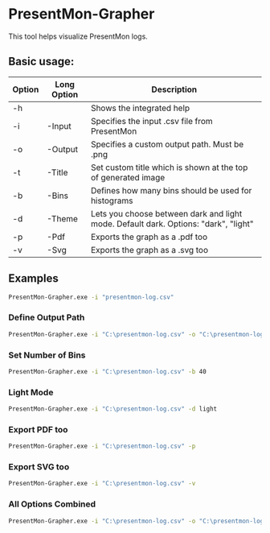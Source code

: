 # PresentMon-Grapher

This tool helps visualize PresentMon logs.

## Basic usage:

| Option | Long Option | Description                                                                         |
| ------ | ----------- | ----------------------------------------------------------------------------------- |
| -h     |             | Shows the integrated help                                                           |
| -i     | -Input      | Specifies the input .csv file from PresentMon                                       |
| -o     | -Output     | Specifies a custom output path. Must be .png                                        |
| -t     | -Title      | Set custom title which is shown at the top of generated image                       |
| -b     | -Bins       | Defines how many bins should be used for histograms                                 |
| -d     | -Theme      | Lets you choose between dark and light mode. Default dark. Options: "dark", "light" |
| -p     | -Pdf        | Exports the graph as a .pdf too                                                     |
| -v     | -Svg        | Exports the graph as a .svg too                                                     |

## Examples

```cmd
PresentMon-Grapher.exe -i "presentmon-log.csv"
```

### Define Output Path

```cmd
PresentMon-Grapher.exe -i "C:\presentmon-log.csv" -o "C:\presentmon-log.png"
```

### Set Number of Bins

```cmd
PresentMon-Grapher.exe -i "C:\presentmon-log.csv" -b 40
```

### Light Mode

```cmd
PresentMon-Grapher.exe -i "C:\presentmon-log.csv" -d light
```

### Export PDF too

```cmd
PresentMon-Grapher.exe -i "C:\presentmon-log.csv" -p
```

### Export SVG too

```cmd
PresentMon-Grapher.exe -i "C:\presentmon-log.csv" -v
```

### All Options Combined

```cmd
PresentMon-Grapher.exe -i "C:\presentmon-log.csv" -o "C:\presentmon-log.png" -b 40 -d light -p -v
```
